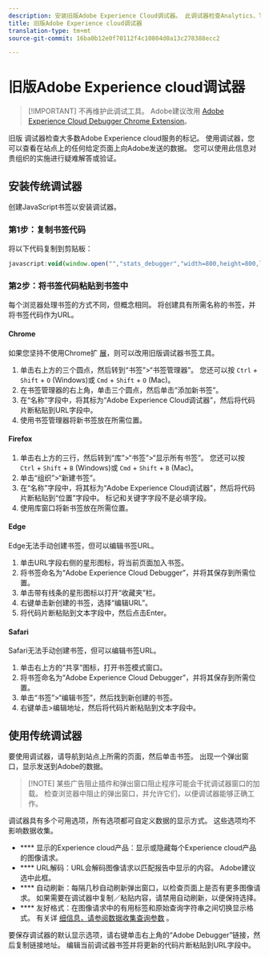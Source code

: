 ```yaml
---
description: 安装旧版Adobe Experience Cloud调试器。 此调试器检查Analytics、Target、Advertising Cloud、Identity Service、DTM和Launch的标记。
title: 旧版Adobe Experience cloud调试器
translation-type: tm+mt
source-git-commit: 16ba0b12e0f70112f4c10804d0a13c278388ecc2

---
```



# 旧版Adobe Experience cloud调试器

> [!IMPORTANT] 不再维护此调试工具。 Adobe建议改用 [Adobe Experience Cloud Debugger Chrome Extension](https://docs.adobe.com/content/help/en/debugger/using/experience-cloud-debugger.html)。

旧版  调试器检查大多数Adobe Experience cloud服务的标记。 使用调试器，您可以查看在站点上的任何给定页面上向Adobe发送的数据。 您可以使用此信息对贵组织的实施进行疑难解答或验证。

## 安装传统调试器

创建JavaScript书签以安装调试器。

### 第1步：复制书签代码

将以下代码复制到剪贴板：

```JavaScript
javascript:void(window.open("","stats_debugger","width=800,height=800,location=0,menubar=0,status=1,toolbar=0,resizable=1,scrollbars=1").document.write("<script language=\"JavaScript\" id=dbg src=\"https://www.adobetag.com/d1/digitalpulsedebugger/live/DPD.js\"></"+"script>"+"<script language=\"JavaScript\">window.focus();</script>"));
```

### 第2步：将书签代码粘贴到书签中

每个浏览器处理书签的方式不同，但概念相同。 将创建具有所需名称的书签，并将书签代码作为URL。

#### Chrome

如果您坚持不使用Chrome扩 [展](https://docs.adobe.com/content/help/en/debugger/using/experience-cloud-debugger.html)，则可以改用旧版调试器书签工具。

1. 单击右上方的三个圆点，然后转到“书签”&gt;“书签管理器”。 您还可以按 `Ctrl` + `Shift` + `O` (Windows)或 `Cmd` + `Shift` + `O` (Mac)。
2. 在书签管理器的右上角，单击三个圆点，然后单击“添加新书签”。
3. 在“名称”字段中，将其标为“Adobe Experience Cloud调试器”，然后将代码片断粘贴到URL字段中。
4. 使用书签管理器将新书签放在所需位置。

#### Firefox

1. 单击右上方的三行，然后转到“库”&gt;“书签”&gt;“显示所有书签”。 您还可以按 `Ctrl` + `Shift` + `B` (Windows)或 `Cmd` + `Shift` + `B` (Mac)。
2. 单击“组织”&gt;“新建书签”。
3. 在“名称”字段中，将其标为“Adobe Experience Cloud调试器”，然后将代码片断粘贴到“位置”字段中。 标记和关键字字段不是必填字段。
4. 使用库窗口将新书签放在所需位置。

#### Edge

Edge无法手动创建书签，但可以编辑书签URL。

1. 单击URL字段右侧的星形图标，将当前页面加入书签。
2. 将书签命名为“Adobe Experience Cloud Debugger”，并将其保存到所需位置。
3. 单击带有线条的星形图标以打开“收藏夹”栏。
4. 右键单击新创建的书签，选择“编辑URL”。
5. 将代码片断粘贴到文本字段中，然后点击Enter。

#### Safari

Safari无法手动创建书签，但可以编辑书签URL。

1. 单击右上方的“共享”图标，打开书签模式窗口。
2. 将书签命名为“Adobe Experience Cloud Debugger”，并将其保存到所需位置。
3. 单击“书签”&gt;“编辑书签”，然后找到新创建的书签。
4. 右键单击&gt;编辑地址，然后将代码片断粘贴到文本字段中。

## 使用传统调试器

要使用调试器，请导航到站点上所需的页面，然后单击书签。 出现一个弹出窗口，显示发送到Adobe的数据。

> [!NOTE] 某些广告阻止插件和弹出窗口阻止程序可能会干扰调试器窗口的加载。 检查浏览器中阻止的弹出窗口，并允许它们，以便调试器能够正确工作。

调试器具有多个可用选项，所有选项都可自定义数据的显示方式。 这些选项均不影响数据收集。

* **** 显示的Experience cloud产品：显示或隐藏每个Experience cloud产品的图像请求。
* **** URL解码：URL会解码图像请求以匹配报告中显示的内容。 Adobe建议选中此框。
* **** 自动刷新：每隔几秒自动刷新弹出窗口，以检查页面上是否有更多图像请求。 如果需要在调试器中复制／粘贴内容，请禁用自动刷新，以便保持选择。
* **** 友好格式：在图像请求中的有用标签和原始查询字符串之间切换显示格式。 有关详 [细信息，请参阅数据收集查询参数](../js-implementation/data-collection/query-parameters.md) 。

要保存调试器的默认显示选项，请右键单击右上角的“Adobe Debugger”链接，然后复制链接地址。 编辑当前调试器书签并将更新的代码片断粘贴到URL字段中。
